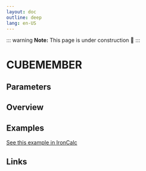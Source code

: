 ```yaml
---
layout: doc
outline: deep
lang: en-US
---
```


::: warning
**Note:** This page is under construction 🚧
:::

# CUBEMEMBER

## Parameters

## Overview

## Examples

[See this example in IronCalc](https://app.ironcalc.com/?filename=cubemember)

## Links